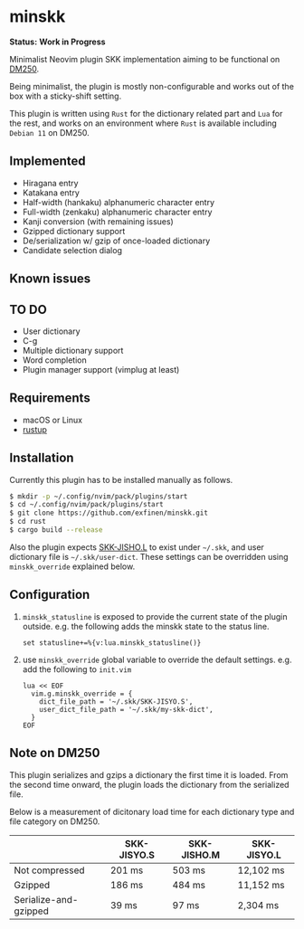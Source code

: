 # minskk

**Status:** **Work in Progress**

Minimalist Neovim plugin SKK implementation aiming to be functional on [DM250](https://www.kingjim.co.jp/pomera/dm250/).

Being minimalist, the plugin is mostly non-configurable and works out of the box with a sticky-shift setting.

This plugin is written using `Rust` for the dictionary related part and `Lua` for the rest, and works on an environment where `Rust` is available including `Debian 11` on DM250.

## Implemented
- Hiragana entry
- Katakana entry
- Half-width (hankaku) alphanumeric character entry
- Full-width (zenkaku) alphanumeric character entry
- Kanji conversion (with remaining issues)
- Gzipped dictionary support
- De/serialization w/ gzip of once-loaded dictionary
- Candidate selection dialog

## Known issues

## TO DO
- User dictionary
- C-g
- Multiple dictionary support
- Word completion
- Plugin manager support (vimplug at least)

## Requirements
- macOS or Linux
- [rustup](https://rustup.rs/)

## Installation
Currently this plugin has to be installed manually as follows.

```bash
$ mkdir -p ~/.config/nvim/pack/plugins/start
$ cd ~/.config/nvim/pack/plugins/start
$ git clone https://github.com/exfinen/minskk.git
$ cd rust
$ cargo build --release
```

Also the plugin expects [SKK-JISHO.L](http://openlab.jp/skk/dic/SKK-JISYO.L.gz) to exist under `~/.skk`, and user dictionary file is `~/.skk/user-dict`. These settings can be overridden using `minskk_override` explained below.

## Configuration
1. `minskk_statusline` is exposed to provide the current state of the plugin outside. e.g. the following adds the minskk state to the status line.

   ```vim
   set statusline+=%{v:lua.minskk_statusline()}
   ```

2. use `minskk_override` global variable to override the default settings. e.g. add the following to `init.vim` 

   ```vim
   lua << EOF
     vim.g.minskk_override = {
       dict_file_path = '~/.skk/SKK-JISYO.S',
       user_dict_file_path = '~/.skk/my-skk-dict',
     }
   EOF
   ```

## Note on DM250
This plugin serializes and gzips a dictionary the first time it is loaded. 
From the second time onward, the plugin loads the dictionary from the serialized file.

Below is a measurement of dicitonary load time for each dictionary type and file category on DM250.

|                        | SKK-JISYO.S | SKK-JISHO.M | SKK-JISYO.L |
| ---------------------- | ----------- | ----------- | ----------- |
| Not compressed         |      201 ms |      503 ms |   12,102 ms |
| Gzipped                |      186 ms |      484 ms |   11,152 ms |
| Serialize-and-gzipped  |       39 ms |       97 ms |    2,304 ms |

